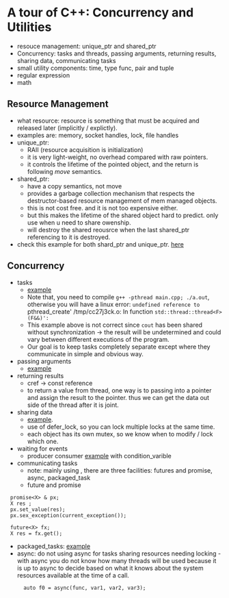 # A tour of C++: Concurrency and Utilities

* resouce management: unique_ptr and shared_ptr
* Concurrency: tasks and threads, passing arguments, returning results, sharing data, communicating tasks
* small utility components: time, type func, pair and tuple
* regular expression
* math

## Resource Management
* what resource: resource is something that must be acquired and released later (implicitly / explictly). 
* examples are: memory, socket handles, lock, file handles
* unique_ptr:
  * RAII (resource acquisition is initialization)
  * it is very light-weight, no overhead compared with raw pointers.
  * it controls the lifetime of the pointed object, and the return is following *move* semantics. 
* shared_ptr:
  * have a copy semantics, not move
  * provides a garbage collection mechanism that respects the destructor-based resource management of mem managed objects. 
  * this is not cost free. and it is not too expensive either. 
  * but this makes the lifetime of the shared object hard to predict. only use when u need to share owenship.
  * will destroy the shared reousrce when the last shared_ptr referencing to it is destroyed.
* check this example for both shard_ptr and unique_ptr. [here](https://github.com/fandan-nyc/my_side_projects/blob/master/notes/cpp_notes/chapter_5/unique_pt_shard_ptr_sample.cpp)


## Concurrency
* tasks
  * [example](https://github.com/fandan-nyc/my_side_projects/blob/master/notes/cpp_notes/chapter_5/thread_example.cpp)
  * Note that, you need to compile `g++ -pthread main.cpp; ./a.out`, otherwise you will have a linux error: `undefined reference to `pthread_create'
/tmp/cc27j3ck.o: In function `std::thread::thread<F>(F&&)':`
  * This example above is not correct since `cout` has been shared without synchronization -> the result will be undetermined and could vary between different executions of the program.
  * Our goal is to keep tasks completely separate except where they communicate in simple and obvious way. 
* passing arguments
  * [example](https://github.com/fandan-nyc/my_side_projects/blob/master/notes/cpp_notes/chapter_5/passing_arguments.cpp)
* returning results
  * cref -> const reference
  * to return a value from thread, one way is to passing into a pointer and assign the result to the pointer. thus we can get the data out side of the thread after it is joint.  
* sharing data 
  * [example](https://github.com/fandan-nyc/my_side_projects/blob/master/notes/cpp_notes/chapter_5/sharing_data.cpp). 
  * use of defer_lock, so you can lock multiple locks at the same time. 
  * each object has its own mutex, so we know when to modify / lock which one. 
* waiting for events
  * producer consumer [example](https://github.com/fandan-nyc/my_side_projects/blob/master/notes/cpp_notes/chapter_5/waiting_for_events.cpp) with condition_varible
* communicating tasks
  * note: mainly using <future>, there are three facilities: futures and promise, async, packaged_task
  * future and promise
```
 promise<X> & px;
 X res ; 
 px.set_value(res);
 px.sex_exception(current_exception());
```
```
 future<X> fx;
 X res = fx.get(); 
```
  * packaged_tasks: [example](https://github.com/fandan-nyc/my_side_projects/blob/master/notes/cpp_notes/chapter_5/packaged_tasks.cpp)
  * async: do not using async for tasks sharing resources needing locking - with async you do not know how many threads will be used because it is up to async to decide based on what it knows about the system resources available at the time of a call.
    ```
      auto f0 = async(func, var1, var2, var3);
    ```
 
 
 
